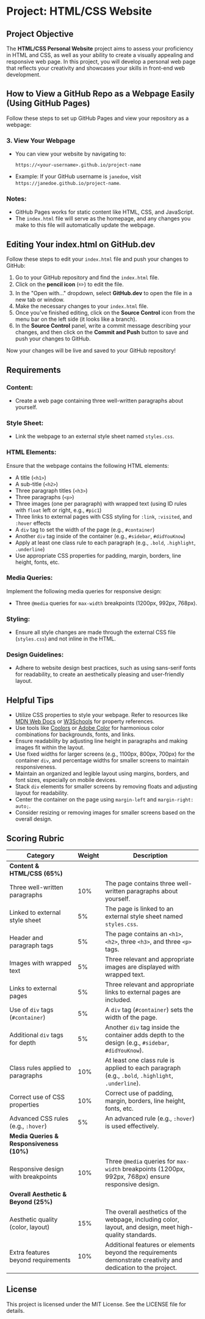 # Project: HTML/CSS Website

## Project Objective
The **HTML/CSS Personal Website** project aims to assess your proficiency in HTML and CSS, as well as your ability to create a visually appealing and responsive web page. In this project, you will develop a personal web page that reflects your creativity and showcases your skills in front-end web development.

## How to View a GitHub Repo as a Webpage Easily (Using GitHub Pages)

Follow these steps to set up GitHub Pages and view your repository as a webpage:


### 3. **View Your Webpage**
   - You can view your website by navigating to:
     ```
     https://<your-username>.github.io/project-name
     ```
   - Example: If your GitHub username is `janedoe`, visit `https://janedoe.github.io/project-name`.

### Notes:
   - GitHub Pages works for static content like HTML, CSS, and JavaScript.
   - The `index.html` file will serve as the homepage, and any changes you make to this file will automatically update the webpage.

## Editing Your index.html on GitHub.dev

Follow these steps to edit your `index.html` file and push your changes to GitHub:

1. Go to your GitHub repository and find the `index.html` file.
2. Click on the **pencil icon** (✏️) to edit the file.
3. In the "Open with..." dropdown, select **GitHub.dev** to open the file in a new tab or window.
4. Make the necessary changes to your `index.html` file.
5. Once you've finished editing, click on the **Source Control** icon from the menu bar on the left side (it looks like a branch).
6. In the **Source Control** panel, write a commit message describing your changes, and then click on the **Commit and Push** button to save and push your changes to GitHub.

Now your changes will be live and saved to your GitHub repository!

## Requirements

### Content:
- Create a web page containing three well-written paragraphs about yourself.

### Style Sheet:
- Link the webpage to an external style sheet named `styles.css`.

### HTML Elements:
Ensure that the webpage contains the following HTML elements:
- A title (`<h1>`)
- A sub-title (`<h2>`)
- Three paragraph titles (`<h3>`)
- Three paragraphs (`<p>`)
- Three images (one per paragraph) with wrapped text (using ID rules with `float` left or right, e.g., `#pic1`)
- Three links to external pages with CSS styling for `:link`, `:visited`, and `:hover` effects
- A `div` tag to set the width of the page (e.g., `#container`)
- Another `div` tag inside of the container (e.g., `#sidebar`, `#didYouKnow`)
- Apply at least one class rule to each paragraph (e.g., `.bold`, `.highlight`, `.underline`)
- Use appropriate CSS properties for padding, margin, borders, line height, fonts, etc.

### Media Queries:
Implement the following media queries for responsive design:
- Three `@media` queries for `max-width` breakpoints (1200px, 992px, 768px).

### Styling:
- Ensure all style changes are made through the external CSS file (`styles.css`) and not inline in the HTML.

### Design Guidelines:
- Adhere to website design best practices, such as using sans-serif fonts for readability, to create an aesthetically pleasing and user-friendly layout.

## Helpful Tips
- Utilize CSS properties to style your webpage. Refer to resources like [MDN Web Docs](https://developer.mozilla.org/en-US/docs/Web/CSS) or [W3Schools](https://www.w3schools.com/) for property references.
- Use tools like [Coolors](https://coolors.co/) or [Adobe Color](https://color.adobe.com/) for harmonious color combinations for backgrounds, fonts, and links.
- Ensure readability by adjusting line height in paragraphs and making images fit within the layout.
- Use fixed widths for larger screens (e.g., 1100px, 800px, 700px) for the container `div`, and percentage widths for smaller screens to maintain responsiveness.
- Maintain an organized and legible layout using margins, borders, and font sizes, especially on mobile devices.
- Stack `div` elements for smaller screens by removing floats and adjusting layout for readability.
- Center the container on the page using `margin-left` and `margin-right: auto;`.
- Consider resizing or removing images for smaller screens based on the overall design.

## Scoring Rubric

| **Category**                     | **Weight** | **Description**                                                                                                                                       |
| --------------------------------- | ---------- | ----------------------------------------------------------------------------------------------------------------------------------------------------- |
| **Content & HTML/CSS (65%)**      |            |                                                                                                                                                       |
| Three well-written paragraphs     | 10%        | The page contains three well-written paragraphs about yourself.                                                                                        |
| Linked to external style sheet    | 5%         | The page is linked to an external style sheet named `styles.css`.                                                                                      |
| Header and paragraph tags         | 5%         | The page contains an `<h1>`, `<h2>`, three `<h3>`, and three `<p>` tags.                                                                                |
| Images with wrapped text          | 5%         | Three relevant and appropriate images are displayed with wrapped text.                                                                                 |
| Links to external pages           | 5%         | Three relevant and appropriate links to external pages are included.                                                                                   |
| Use of `div` tags (`#container`)  | 5%         | A `div` tag (`#container`) sets the width of the page.                                                                                                 |
| Additional `div` tags for depth   | 5%         | Another `div` tag inside the container adds depth to the design (e.g., `#sidebar`, `#didYouKnow`).                                                      |
| Class rules applied to paragraphs | 10%        | At least one class rule is applied to each paragraph (e.g., `.bold`, `.highlight`, `.underline`).                                                       |
| Correct use of CSS properties     | 10%        | Correct use of padding, margin, borders, line height, fonts, etc.                                                                                      |
| Advanced CSS rules (e.g., `:hover`) | 5%       | An advanced rule (e.g., `:hover`) is used effectively.                                                                                                 |
| **Media Queries & Responsiveness (10%)** |        |                                                                                                                                                       |
| Responsive design with breakpoints | 10%       | Three `@media` queries for `max-width` breakpoints (1200px, 992px, 768px) ensure responsive design.                                                    |
| **Overall Aesthetic & Beyond (25%)** |         |                                                                                                                                                       |
| Aesthetic quality (color, layout)  | 15%        | The overall aesthetics of the webpage, including color, layout, and design, meet high-quality standards.                                                |
| Extra features beyond requirements | 10%       | Additional features or elements beyond the requirements demonstrate creativity and dedication to the project.                                           |

## License
This project is licensed under the MIT License. See the LICENSE file for details.
